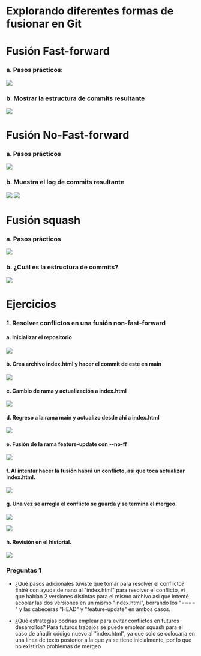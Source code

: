 # Explorando diferentes formas de fusionar en Git
# Fusión Fast-forward

### a. Pasos prácticos: 
![](imagenes/pasos_practicos-FastForward.png)
### b. Mostrar la estructura de commits resultante
![](imagenes/pregunta-FastForward.png)
# Fusión No-Fast-forward

### a. Pasos prácticos
![](imagenes/pasos_practicos-NoFastForward.png)
### b. Muestra el log de commits resultante
![](imagenes/pregunta1-NoFastForward.png)
![](imagenes/pregunta2-NoFastForward.png)
# Fusión squash

### a. Pasos prácticos
![](imagenes/pasos_practicos-Squash.png)
### b. ¿Cuál es la estructura de commits?
![](imagenes/pregunta-Squash.png)

# Ejercicios
### 1. Resolver conflictos en una fusión non-fast-forward

#### a. Inicializar el repositorio
![](imagenes/ejercicio1_a.png)

#### b. Crea archivo index.html y hacer el commit de este en main
![](imagenes/ejercicio1_b.png)

#### c. Cambio de rama y actualización a index.html
![](imagenes/ejercicio1_c.png)

#### d. Regreso a la rama main y actualizo desde ahí a index.html
![](imagenes/ejercicio1_d.png)

#### e. Fusión de la rama feature-update con --no-ff
![](imagenes/ejercicio1_e.png)

#### f. Al intentar hacer la fusión habrá un conflicto, asi que toca actualizar index.html.
![](imagenes/ejercicio1_f.png)

#### g. Una vez se arregla el conflicto se guarda y se termina el mergeo.
![](imagenes/ejercicio1_g.png)

![](imagenes/ejercicio1_h.png)

#### h. Revisión en el historial.
![](imagenes/ejercicio1_i.png)


### Preguntas 1
- ¿Qué pasos adicionales tuviste que tomar para resolver el conflicto?
Entré con ayuda de nano al "index.html" para resolver el conflicto, vi que habían 2 versiones distintas para el mismo archivo asi que intenté acoplar las dos versiones en un mismo "index.html", borrando los "==== " y las cabeceras "HEAD" y "feature-update" en ambos casos.

- ¿Qué estrategias podrías emplear para evitar conflictos en futuros desarrollos?
Para futuros trabajos se puede emplear squash para el caso de añadir código nuevo al "index.html", ya que solo se colocaría en una línea de texto posterior a la que ya se tiene inicialmente, por lo que no existirían problemas de mergeo

